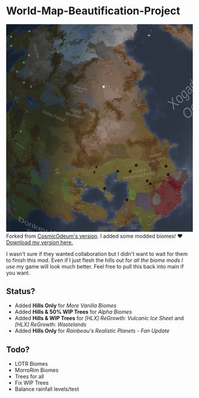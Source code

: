 # World-Map-Beautification-Project
![Gigantic Example Image](https://github.com/claire-songbird/World-Map-Beautification-Project/blob/main/About/BigShot.jpg?raw=true)
Forked from [CosmicOdeum's version](https://github.com/CosmicOdeum/World-Map-Beautification-Project). I added some modded biomes! ♥ [Download my version here.](https://github.com/claire-songbird/World-Map-Beautification-Project/releases/download/wip/wmbp.zip)

I wasn't sure if they wanted collaboration but I didn't want to wait for them to finish this mod. Even if I just flesh the hills out for *all the biome mods I use* my game will look much better. Feel free to pull this back into main if you want.

## Status?
- Added **Hills Only** for *More Vanilla Biomes*
- Added **Hills & 50% WIP Trees** for *Alpha Biomes*
- Added **Hills & WIP Trees** for *[HLX] ReGrowth: Vulcanic Ice Sheet* and *[HLX] ReGrowth: Wastelands*
- Added **Hills Only** for *Rainbeau's Realistic Planets - Fan Update*

## Todo?
- LOTR Biomes
- MorroRim Biomes
- Trees for all
- Fix WIP Trees
- Balance rainfall levels/test
